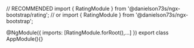 // RECOMMENDED
import { RatingModule } from '@danielson73s/ngx-bootstrap/rating';
// or
import { RatingModule } from '@danielson73s/ngx-bootstrap';

@NgModule({
  imports: [RatingModule.forRoot(),...]
})
export class AppModule(){}
